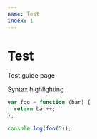 ```yaml
---
name: Test
index: 1
---
```


# Test

Test guide page

Syntax highlighting

``` js
var foo = function (bar) {
  return bar++;
};

console.log(foo(5));
```